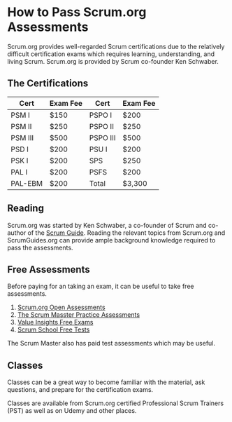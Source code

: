 # How to Pass Scrum.org Assessments

Scrum.org provides well-regarded Scrum certifications due to the relatively difficult certification exams which requires learning, understanding, and living Scrum. Scrum.org is provided by Scrum co-founder Ken Schwaber.

## The Certifications

| Cert | Exam Fee | Cert | Exam Fee |
|------|----------|------|----------|
| PSM I | $150 | PSPO I | $200 |
| PSM II | $250 | PSPO II | $250 |
| PSM III | $500 | PSPO III | $500 |
| PSD I | $200 | PSU I | $200 |
| PSK I | $200 | SPS | $250 |
| PAL I | $200 | PSFS | $200 |
| PAL-EBM | $200 | Total | $3,300 |

## Reading

Scrum.org was started by Ken Schwaber, a co-founder of Scrum and co-author of the [Scrum Guide](https://scrumguides.org/). Reading the relevant topics from Scrum.org and ScrumGuides.org can provide ample background knowledge required to pass the assessments.

## Free Assessments

Before paying for an taking an exam, it can be useful to take free assessments.

1. [Scrum.org Open Assessments](https://www.scrum.org/open-assessments)
1. [The Scrum Masster Practice Assessments](https://www.thescrummaster.co.uk/scrum-org-practice-assessments/#free)
1. [Value Insights Free Exams](https://valueinsights.ch/agile-project-management-and-service-management-exams/)
1. [Scrum School Free Tests](https://scrumschool.org/academy/scrum-free-tests)

The Scrum Master also has paid test assessments which may be useful.

## Classes

Classes can be a great way to become familiar with the material, ask questions, and prepare for the certification exams.

Classes are available from Scrum.org certified Professional Scrum Trainers (PST) as well as on Udemy and other places.